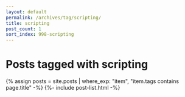```yaml
---
layout: default
permalink: /archives/tag/scripting/
title: scripting
post_count: 1
sort_index: 998-scripting
---
```

<h1 class="page-heading">Posts tagged with scripting</h1>
{% assign posts = site.posts | where_exp: "item", "item.tags contains page.title" -%}
{%- include post-list.html -%}
